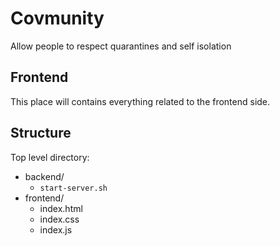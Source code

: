 # Covmunity

Allow people to respect quarantines and self isolation

## Frontend

This place will contains everything related to the frontend side.

## Structure

Top level directory:

* backend/
  * `start-server.sh`
* frontend/
  * index.html
  * index.css
  * index.js